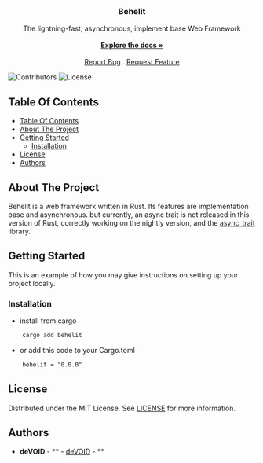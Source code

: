 <br/>
<p align="center">
  <h3 align="center">Behelit</h3>

  <p align="center">
    The lightning-fast, asynchronous, implement base Web Framework
    <br/>
    <br/>
    <a href="https://github.com/MahanBi/Behelit"><strong>Explore the docs »</strong></a>
    <br/>
    <br/>
    <a href="https://github.com/MahanBi/Behelit/issues">Report Bug</a>
    .
    <a href="https://github.com/MahanBi/Behelit/issues">Request Feature</a>
  </p>
</p>

![Contributors](https://img.shields.io/github/contributors/MahanBi/Behelit?color=dark-green) ![License](https://img.shields.io/github/license/MahanBi/Behelit) 

## Table Of Contents

- [Table Of Contents](#table-of-contents)
- [About The Project](#about-the-project)
- [Getting Started](#getting-started)
  - [Installation](#installation)
- [License](#license)
- [Authors](#authors)

## About The Project

Behelit is a web framework written in Rust. Its features are implementation base and asynchronous. but currently, an async trait is not released in this version of Rust, correctly working on the nightly version, and the [async_trait](https://github.com/dtolnay/async-trait) library.

## Getting Started

This is an example of how you may give instructions on setting up your project locally.

### Installation

- install from cargo
```sh
    cargo add behelit
```
- or add this code to your Cargo.toml
```txt
    behelit = "0.0.0"
```

## License

Distributed under the MIT License. See [LICENSE](https://github.com/MahanBi/Behelit/blob/main/LICENSE.md) for more information.

## Authors

* **deVOID** - ** - [deVOID](https://github.com/MahanBi) - **
